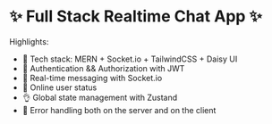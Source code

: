 # ✨ Full Stack Realtime Chat App ✨

<!-- ![Demo App](/frontend/public/screenshot-for-readme.png)

[Video Tutorial on Youtube](https://youtu.be/ntKkVrQqBYY) -->

Highlights:

- 🌟 Tech stack: MERN + Socket.io + TailwindCSS + Daisy UI
- 🎃 Authentication && Authorization with JWT
- 👾 Real-time messaging with Socket.io
- 🚀 Online user status
- 👌 Global state management with Zustand
- 🐞 Error handling both on the server and on the client
<!-- - ⭐ At the end Deployment like a pro for FREE!
- ⏳ And much more! -->

<!-- ### Setup .env file

```js
MONGODB_URI=...
PORT=5001
JWT_SECRET=...

CLOUDINARY_CLOUD_NAME=...
CLOUDINARY_API_KEY=...
CLOUDINARY_API_SECRET=...

NODE_ENV=development
```

### Build the app

```shell
npm run build
``` -->

<!-- ### Start the app

```shell
npm start
``` -->
